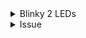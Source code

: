 <details><summary>Blinky 2 LEDs</summary>
<p>

<img src="media/2leds-circuit.jpeg" height="400">  

![](https://user-images.githubusercontent.com/76240694/113548710-99e66600-9622-11eb-85ea-fb84bac69baa.mp4)  

</p>
</details>
  
<details><summary>Issue</summary>
<p>  
  
1. Instead of applying xTaskCreatePinnedtoCore, do only apply xTaskCreate.  

2. If builtin LED is used, make sure that the led rate from both tasks does not have same interval.  
Correct: 500, 300  
Wrong: 500, 1000  

</p>
</details>

